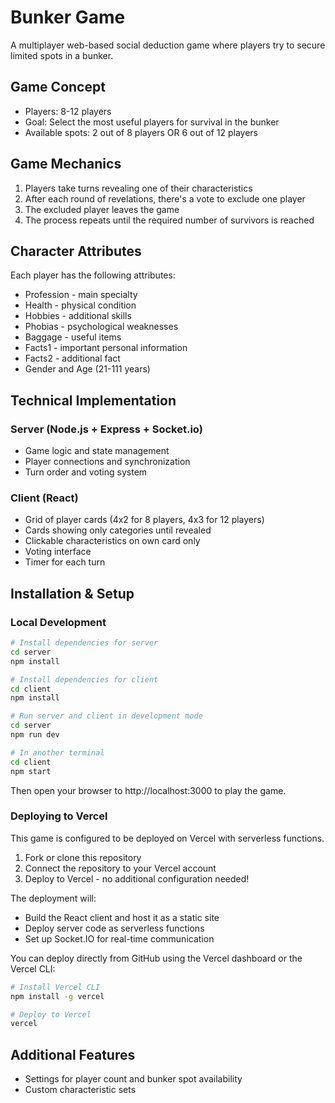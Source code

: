 # Bunker Game

A multiplayer web-based social deduction game where players try to secure limited spots in a bunker.

## Game Concept

- Players: 8-12 players
- Goal: Select the most useful players for survival in the bunker
- Available spots: 2 out of 8 players OR 6 out of 12 players

## Game Mechanics

1. Players take turns revealing one of their characteristics
2. After each round of revelations, there's a vote to exclude one player
3. The excluded player leaves the game
4. The process repeats until the required number of survivors is reached

## Character Attributes

Each player has the following attributes:
- Profession - main specialty
- Health - physical condition
- Hobbies - additional skills
- Phobias - psychological weaknesses
- Baggage - useful items
- Facts1 - important personal information
- Facts2 - additional fact
- Gender and Age (21-111 years)

## Technical Implementation

### Server (Node.js + Express + Socket.io)
- Game logic and state management
- Player connections and synchronization
- Turn order and voting system

### Client (React)
- Grid of player cards (4x2 for 8 players, 4x3 for 12 players)
- Cards showing only categories until revealed
- Clickable characteristics on own card only
- Voting interface
- Timer for each turn

## Installation & Setup

### Local Development
```bash
# Install dependencies for server
cd server
npm install

# Install dependencies for client
cd client
npm install

# Run server and client in development mode
cd server
npm run dev

# In another terminal
cd client
npm start
```

Then open your browser to http://localhost:3000 to play the game.

### Deploying to Vercel

This game is configured to be deployed on Vercel with serverless functions.

1. Fork or clone this repository
2. Connect the repository to your Vercel account
3. Deploy to Vercel - no additional configuration needed!

The deployment will:
- Build the React client and host it as a static site
- Deploy server code as serverless functions
- Set up Socket.IO for real-time communication

You can deploy directly from GitHub using the Vercel dashboard or the Vercel CLI:

```bash
# Install Vercel CLI
npm install -g vercel

# Deploy to Vercel
vercel
```

## Additional Features

- Settings for player count and bunker spot availability
- Custom characteristic sets

